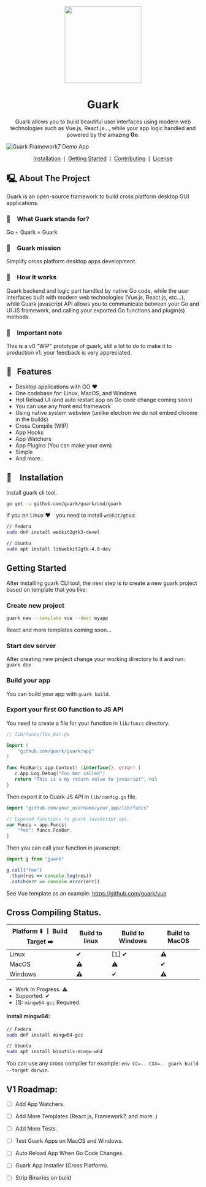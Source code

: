 <div align="center">
    <a href="https://github.com/guark/guark">
        <img src="https://raw.githubusercontent.com/MariaLetta/free-gophers-pack/master/characters/svg/51.svg" width="200">
    </a>
    <h1>Guark</h1>
    <p>Guark allows you to build beautiful user interfaces using modern web technologies such as Vue.js, React.js..., while your app logic handled and powered by the amazing <b>Go</b>.</p>
</div>

![Guark Framework7 Demo App](https://github.com/guark/guark/raw/master/testdata/demo.png)

<p align="center">
    <a href="#installation">Installation</a> ❘
    <a href="#getting-started">Getting Started</a> ❘
    <a href="#contributing">Contributing</a> ❘
    <a href="#license">License</a>
</p>


## 🖳 About The Project

Guark is an open-source framework to build cross platform desktop GUI applications.

### 📢   What Guark stands for?

Go + Quark = Guark

### 🔮   Guark mission

Simplify cross platform desktop apps development.

### 🎸   How it works

Guark backend and logic part handled by native Go code, while the user interfaces built with modern web technologies (Vue.js, React.js, etc...), while Guark javascript API allows you to communicate between your Go and UI JS framework, and calling your exported Go functions and plugin(s) methods.

### 🙏   Important note

This is a v0 "WIP" prototype of guark, still a lot to do to make it to production v1. your feedback is very appreciated.

## 💌  Features

- Desktop applications with GO ♥
- One codebase for: Linux, MacOS, and Windows
- Hot Reload UI (and auto restart app on Go code change coming soon)
- You can use any front end framework
- Using native system webview (unlike electron we do not embed chrome in the builds)
- Cross Compile (WIP)
- App Hooks
- App Watchers
- App Plugins (You can make your own)
- Simple
- And more..


## 📜   Installation

Install guark cli tool.
```bash
go get -u github.com/guark/guark/cmd/guark
```

If you on Linux ❤   you need to install `webkit2gtk3`:
```bash
// fedora
sudo dnf install webkit2gtk3-devel

// Ubuntu
sudo apt install libwebkit2gtk-4.0-dev
```

## Getting Started

After installing guark CLI tool, the next step is to create a new guark project based on template that you like:

### Create new project

```bash
guark new --template vue --dest myapp
``` 

React and more templates coming soon...


### Start dev server

After creating new project change your working directory to it and run: `guark dev`

### Build your app

You can build your app with `guark build`. 

### Export your first GO function to JS API

You need to create a file for your function in `lib/funcs` directory.
```go
// lib/funcs/foo_bar.go

import (
	"github.com/guark/guark/app"
)

func FooBar(c app.Context) (interface{}, error) {
   c.App.Log.Debug("Foo bar called") 
   return "This is a my return value to javasript", nil
}
```

Then export it to Guark JS API in `lib/config.go` file.
```go
import "github.com/your_username/your_app/lib/funcs"

// Exposed functions to guark Javascript api.
var Funcs = app.Funcs{
	"foo": funcs.FooBar,
}

```

Then you can call your function in javascript:
```js
import g from "guark"

g.call("foo")
 .then(res => console.log(res))
 .catch(err => console.error(err))
```

See Vue template as an example: https://github.com/guark/vue


## Cross Compiling Status.

|   Platform  ⬇️  ⼁ Build Target ➡️ |  Build to linux | Build to Windows  | Build to MacOS  |
|---|---|---|---|
| Linux    |  ✔  | [1] ✔ |  ⚠  |
| MacOS    |  ⚠  |   ⚠   |  ✔  |
| Windows  |  ⚠  |   ✔   |  ⚠  |

- Work In Progress. ⚠
- Supported. ✔
- [1]: `mingw64-gcc` Required.


#### Install mingw64:
```bash
// Fedora
sudo dnf install mingw64-gcc

// Ubuntu
sudo apt install binutils-mingw-w64
```

You can use any cross compiler for example: `env CC=.. CXX=.. guark build --target darwin`.

## V1 Roadmap:

- [ ] Add App Watchers.
- [ ] Add More Templates (React.js, Framework7, and more..)
- [ ] Add More Tests.
- [ ] Test Guark Apps on MacOS and Windows.
- [ ] Auto Reload App When Go Code Changes.
- [ ] Guark App Installer (Cross Platform).
- [ ] Strip Binaries on build


